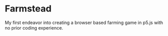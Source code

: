 # Farmstead
My first endeavor into creating a browser based farming game in p5.js with no prior coding experience.
